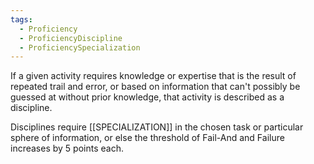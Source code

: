 ```yaml
---
tags:
  - Proficiency
  - ProficiencyDiscipline
  - ProficiencySpecialization
---
```

If a given activity requires knowledge or expertise that is the result of repeated trail and error, or based on information that can't possibly be guessed at without prior knowledge, that activity is described as a discipline.

Disciplines require [[SPECIALIZATION]] in the chosen task or particular sphere of information, or else the threshold of Fail-And and Failure increases by 5 points each.
